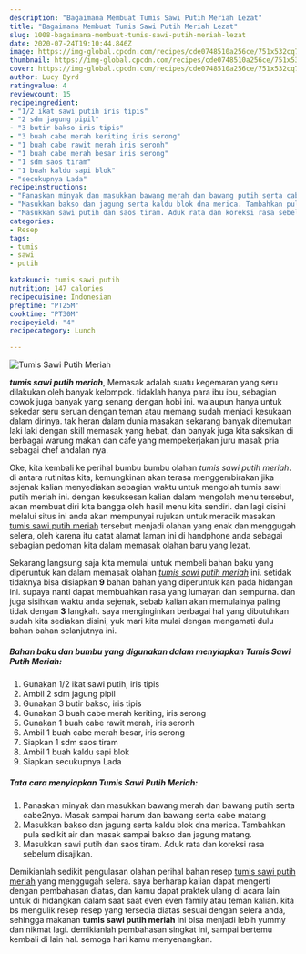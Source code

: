 ```yaml
---
description: "Bagaimana Membuat Tumis Sawi Putih Meriah Lezat"
title: "Bagaimana Membuat Tumis Sawi Putih Meriah Lezat"
slug: 1008-bagaimana-membuat-tumis-sawi-putih-meriah-lezat
date: 2020-07-24T19:10:44.846Z
image: https://img-global.cpcdn.com/recipes/cde0748510a256ce/751x532cq70/tumis-sawi-putih-meriah-foto-resep-utama.jpg
thumbnail: https://img-global.cpcdn.com/recipes/cde0748510a256ce/751x532cq70/tumis-sawi-putih-meriah-foto-resep-utama.jpg
cover: https://img-global.cpcdn.com/recipes/cde0748510a256ce/751x532cq70/tumis-sawi-putih-meriah-foto-resep-utama.jpg
author: Lucy Byrd
ratingvalue: 4
reviewcount: 15
recipeingredient:
- "1/2 ikat sawi putih iris tipis"
- "2 sdm jagung pipil"
- "3 butir bakso iris tipis"
- "3 buah cabe merah keriting iris serong"
- "1 buah cabe rawit merah iris seronh"
- "1 buah cabe merah besar iris serong"
- "1 sdm saos tiram"
- "1 buah kaldu sapi blok"
- "secukupnya Lada"
recipeinstructions:
- "Panaskan minyak dan masukkan bawang merah dan bawang putih serta cabe2nya. Masak sampai harum dan bawang serta cabe matang"
- "Masukkan bakso dan jagung serta kaldu blok dna merica. Tambahkan pula sedikit air dan masak sampai bakso dan jagung matang."
- "Masukkan sawi putih dan saos tiram. Aduk rata dan koreksi rasa sebelum disajikan."
categories:
- Resep
tags:
- tumis
- sawi
- putih

katakunci: tumis sawi putih 
nutrition: 147 calories
recipecuisine: Indonesian
preptime: "PT25M"
cooktime: "PT30M"
recipeyield: "4"
recipecategory: Lunch

---
```



![Tumis Sawi Putih Meriah](https://img-global.cpcdn.com/recipes/cde0748510a256ce/751x532cq70/tumis-sawi-putih-meriah-foto-resep-utama.jpg)

<b><i>tumis sawi putih meriah</i></b>, Memasak adalah suatu kegemaran yang seru dilakukan oleh banyak kelompok. tidaklah hanya para ibu ibu, sebagian cowok juga banyak yang senang dengan hobi ini. walaupun hanya untuk sekedar seru seruan dengan teman atau memang sudah menjadi kesukaan dalam dirinya. tak heran dalam dunia masakan sekarang banyak ditemukan laki laki dengan skill memasak yang hebat, dan banyak juga kita saksikan di berbagai warung makan dan cafe yang mempekerjakan juru masak pria sebagai chef andalan nya.

Oke, kita kembali ke perihal bumbu bumbu olahan <i>tumis sawi putih meriah</i>. di antara rutinitas kita, kemungkinan akan terasa menggembirakan jika sejenak kalian menyediakan sebagian waktu untuk mengolah tumis sawi putih meriah ini. dengan kesuksesan kalian dalam mengolah menu tersebut, akan membuat diri kita bangga oleh hasil menu kita sendiri. dan lagi disini melalui situs ini anda akan mempunyai rujukan untuk meracik masakan <u>tumis sawi putih meriah</u> tersebut menjadi olahan yang enak dan menggugah selera, oleh karena itu catat alamat laman ini di handphone anda sebagai sebagian pedoman kita dalam memasak olahan baru yang lezat.




Sekarang langsung saja kita memulai untuk membeli bahan baku yang diperuntuk kan dalam memasak olahan <u><i>tumis sawi putih meriah</i></u> ini. setidak tidaknya bisa disiapkan <b>9</b> bahan bahan yang diperuntuk kan pada hidangan ini. supaya nanti dapat membuahkan rasa yang lumayan dan sempurna. dan juga sisihkan waktu anda sejenak, sebab kalian akan memulainya paling tidak dengan <b>3</b> langkah. saya menginginkan berbagai hal yang dibutuhkan sudah kita sediakan disini, yuk mari kita mulai dengan mengamati dulu bahan bahan selanjutnya ini.

<!--inarticleads1-->

##### Bahan baku dan bumbu yang digunakan dalam menyiapkan Tumis Sawi Putih Meriah:

1. Gunakan 1/2 ikat sawi putih, iris tipis
1. Ambil 2 sdm jagung pipil
1. Gunakan 3 butir bakso, iris tipis
1. Gunakan 3 buah cabe merah keriting, iris serong
1. Gunakan 1 buah cabe rawit merah, iris seronh
1. Ambil 1 buah cabe merah besar, iris serong
1. Siapkan 1 sdm saos tiram
1. Ambil 1 buah kaldu sapi blok
1. Siapkan secukupnya Lada




<!--inarticleads2-->

##### Tata cara menyiapkan Tumis Sawi Putih Meriah:

1. Panaskan minyak dan masukkan bawang merah dan bawang putih serta cabe2nya. Masak sampai harum dan bawang serta cabe matang
1. Masukkan bakso dan jagung serta kaldu blok dna merica. Tambahkan pula sedikit air dan masak sampai bakso dan jagung matang.
1. Masukkan sawi putih dan saos tiram. Aduk rata dan koreksi rasa sebelum disajikan.




Demikianlah sedikit pengulasan olahan perihal bahan resep <u>tumis sawi putih meriah</u> yang menggugah selera. saya berharap kalian dapat mengerti dengan pembahasan diatas, dan kamu dapat praktek ulang di acara lain untuk di hidangkan dalam saat saat even even family atau teman kalian. kita bs mengulik resep resep yang tersedia diatas sesuai dengan selera anda, sehingga makanan <b>tumis sawi putih meriah</b> ini bisa menjadi lebih yummy dan nikmat lagi. demikianlah pembahasan singkat ini, sampai bertemu kembali di lain hal. semoga hari kamu menyenangkan.
